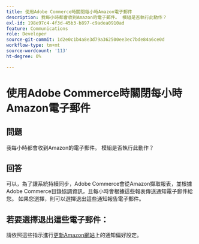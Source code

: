 ```yaml
---
title: 使用Adobe Commerce時關閉每小時Amazon電子郵件
description: 我每小時都會收到Amazon的電子郵件。 模組是否執行此動作？
exl-id: 198e97c4-4f3d-45b3-b897-c9adea0910ad
feature: Communications
role: Developer
source-git-commit: 1d2e0c1b4a8e3d79a362500ee3ec7bde84a6ce0d
workflow-type: tm+mt
source-wordcount: '113'
ht-degree: 0%

---
```


# 使用Adobe Commerce時關閉每小時Amazon電子郵件

## 問題

我每小時都會收到Amazon的電子郵件。 模組是否執行此動作？

## 回答

可以，為了讓系統持續同步，Adobe Commerce會從Amazon擷取報表，並根據Adobe Commerce目錄協調資訊，且每小時會根據這些報表傳送通知電子郵件給您。 如果您選擇，則可以選擇退出這些通知報告電子郵件。

## 若要選擇退出這些電子郵件：

請依照這些指示進行[更新Amazon網站](https://sellercentral.amazon.com/gp/help/external/G871)上的通知偏好設定。
